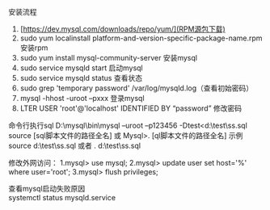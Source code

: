 安装流程
1. [https://dev.mysql.com/downloads/repo/yum/](RPM源包下载)
2. sudo yum localinstall platform-and-version-specific-package-name.rpm 安装rpm
3. sudo yum install mysql-community-server 安装mysql
4. sudo service mysqld start 启动mysql
5. sudo service mysqld status 查看状态
6. sudo grep 'temporary password' /var/log/mysqld.log（查看初始密码）
7. mysql -hhost -uroot –pxxx    登录mysql
8. LTER USER 'root'@'localhost' IDENTIFIED BY “password” 修改密码

命令行执行sql
D:\mysql\bin\mysql –uroot –p123456 -Dtest<d:\test\ss.sql
source [sql脚本文件的路径全名] 或 Mysql>\. [ql脚本文件的路径全名]
示例source d:\test\ss.sql 或者 \. d:\test\ss.sql

修改外网访问：
1.mysql> use mysql;
2.mysql> update user set host='%' where user='root';
3.mysql> flush privileges;

查看mysql启动失败原因	
systemctl status mysqld.service
